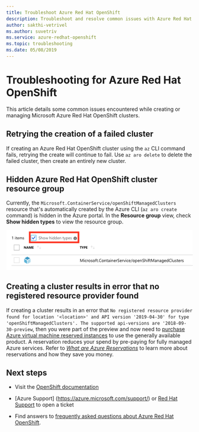 ```yaml
---
title: Troubleshoot Azure Red Hat OpenShift
description: Troubleshoot and resolve common issues with Azure Red Hat OpenShift
author: sakthi-vetrivel
ms.author: suvetriv
ms.service: azure-redhat-openshift
ms.topic: troubleshooting
ms.date: 05/08/2019
---
```


# Troubleshooting for Azure Red Hat OpenShift

This article details some common issues encountered while creating or managing Microsoft Azure Red Hat OpenShift clusters.

## Retrying the creation of a failed cluster

If creating an Azure Red Hat OpenShift cluster using the `az` CLI command fails, retrying the create will continue to fail.
Use `az aro delete` to delete the failed cluster, then create an entirely new cluster.

## Hidden Azure Red Hat OpenShift cluster resource group

Currently, the `Microsoft.ContainerService/openShiftManagedClusters` resource that's automatically created by the Azure CLI (`az aro create` command) is hidden in the Azure portal. In the **Resource group** view, check **Show hidden types** to view the resource group.

![Screenshot of the hidden type checkbox in the portal](./media/aro-portal-hidden-type.png)

## Creating a cluster results in error that no registered resource provider found

If creating a cluster results in an error that `No registered resource provider found for location '<location>' and API version '2019-04-30' for type 'openShiftManagedClusters'. The supported api-versions are '2018-09-30-preview`, then you were part of the preview and now need to [purchase Azure virtual machine reserved instances](https://aka.ms/openshift/buy) to use the generally available product. A reservation reduces your spend by pre-paying for fully managed Azure services. Refer to [*What are Azure Reservations*](../cost-management-billing/reservations/save-compute-costs-reservations.md) to learn more about reservations and how they save you money.

## Next steps

- Visit the [OpenShift documentation](https://docs.openshift.com/container-platform)

- [Azure Support] (https://azure.microsoft.com/support/) or [Red Hat Support](https://support.redhat.com/) to open a ticket  

- Find answers to [frequently asked questions about Azure Red Hat OpenShift](openshift-faq.yml).
